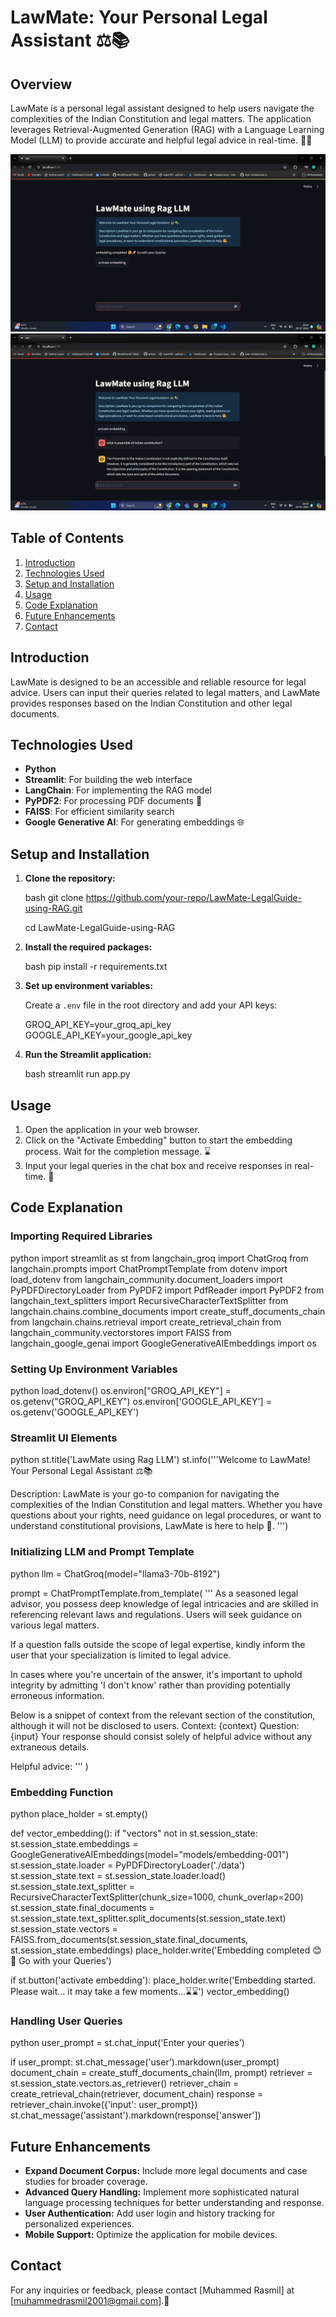 # LawMate: Your Personal Legal Assistant ⚖️📚

## Overview

LawMate is a personal legal assistant designed to help users navigate the complexities of the Indian Constitution and legal matters. The application leverages Retrieval-Augmented Generation (RAG) with a Language Learning Model (LLM) to provide accurate and helpful legal advice in real-time. 🤖✨


![](assets/image2.png)
![](assets/image.png)

## Table of Contents

1. [Introduction](#introduction)
2. [Technologies Used](#technologies-used)
3. [Setup and Installation](#setup-and-installation)
4. [Usage](#usage)
5. [Code Explanation](#code-explanation)
6. [Future Enhancements](#future-enhancements)
7. [Contact](#Contact)

## Introduction

LawMate is designed to be an accessible and reliable resource for legal advice. Users can input their queries related to legal matters, and LawMate provides responses based on the Indian Constitution and other legal documents.

## Technologies Used

- **Python**
- **Streamlit**: For building the web interface
- **LangChain**: For implementing the RAG model
- **PyPDF2**: For processing PDF documents 📄
- **FAISS**: For efficient similarity search
- **Google Generative AI**: For generating embeddings 🌐

## Setup and Installation

1. **Clone the repository:**

   bash
   git clone https://github.com/your-repo/LawMate-LegalGuide-using-RAG.git

   cd LawMate-LegalGuide-using-RAG
   

2. **Install the required packages:**

   bash
   pip install -r requirements.txt
   

3. **Set up environment variables:**

   Create a `.env` file in the root directory and add your API keys:

   
   GROQ_API_KEY=your_groq_api_key
   GOOGLE_API_KEY=your_google_api_key
   

4. **Run the Streamlit application:**

   bash
   streamlit run app.py
   

## Usage

1. Open the application in your web browser.
2. Click on the "Activate Embedding" button to start the embedding process. Wait for the completion message. ⌛
3. Input your legal queries in the chat box and receive responses in real-time. 💬

## Code Explanation

### Importing Required Libraries

python
import streamlit as st
from langchain_groq import ChatGroq
from langchain.prompts import ChatPromptTemplate
from dotenv import load_dotenv
from langchain_community.document_loaders import PyPDFDirectoryLoader
from PyPDF2 import PdfReader
import PyPDF2
from langchain_text_splitters import RecursiveCharacterTextSplitter
from langchain.chains.combine_documents import create_stuff_documents_chain
from langchain.chains.retrieval import create_retrieval_chain
from langchain_community.vectorstores import FAISS
from langchain_google_genai import GoogleGenerativeAIEmbeddings
import os


### Setting Up Environment Variables

python
load_dotenv()
os.environ["GROQ_API_KEY"] = os.getenv("GROQ_API_KEY")
os.environ['GOOGLE_API_KEY'] = os.getenv('GOOGLE_API_KEY')


### Streamlit UI Elements

python
st.title('LawMate using Rag LLM')
st.info('''Welcome to LawMate! Your Personal Legal Assistant ⚖📚

Description: LawMate is your go-to companion for navigating the complexities of the Indian Constitution and legal matters. Whether you have questions about your rights, need guidance on legal procedures, or want to understand constitutional provisions, LawMate is here to help 🤗.
''')


### Initializing LLM and Prompt Template

python
llm = ChatGroq(model="llama3-70b-8192")

prompt = ChatPromptTemplate.from_template(
    '''
As a seasoned legal advisor, you possess deep knowledge of legal intricacies and are skilled in referencing relevant laws and regulations. Users will seek guidance on various legal matters.

If a question falls outside the scope of legal expertise, kindly inform the user that your specialization is limited to legal advice.

In cases where you're uncertain of the answer, it's important to uphold integrity by admitting 'I don't know' rather than providing potentially erroneous information.

Below is a snippet of context from the relevant section of the constitution, although it will not be disclosed to users.
<context>
Context: {context}
Question: {input}
<context>
Your response should consist solely of helpful advice without any extraneous details.

Helpful advice:
'''
)


### Embedding Function

python
place_holder = st.empty()

def vector_embedding():
    if "vectors" not in st.session_state:
        st.session_state.embeddings = GoogleGenerativeAIEmbeddings(model="models/embedding-001")
        st.session_state.loader = PyPDFDirectoryLoader('./data')
        st.session_state.text = st.session_state.loader.load()
        st.session_state.text_splitter = RecursiveCharacterTextSplitter(chunk_size=1000, chunk_overlap=200) 
        st.session_state.final_documents = st.session_state.text_splitter.split_documents(st.session_state.text)
        st.session_state.vectors = FAISS.from_documents(st.session_state.final_documents, st.session_state.embeddings)
        place_holder.write('Embedding completed 😊🚀 Go with your Queries')

if st.button('activate embedding'):
    place_holder.write('Embedding started. Please wait... it may take a few moments...⌛⌛')
    vector_embedding()


### Handling User Queries

python
user_prompt = st.chat_input('Enter your queries')

if user_prompt:
    st.chat_message('user').markdown(user_prompt)
    document_chain = create_stuff_documents_chain(llm, prompt)
    retriever = st.session_state.vectors.as_retriever()
    retriever_chain = create_retrieval_chain(retriever, document_chain)
    response = retriever_chain.invoke({'input': user_prompt})
    st.chat_message('assistant').markdown(response['answer'])


## Future Enhancements

- **Expand Document Corpus:** Include more legal documents and case studies for broader coverage.
- **Advanced Query Handling:** Implement more sophisticated natural language processing techniques for better understanding and response.
- **User Authentication:** Add user login and history tracking for personalized experiences.
- **Mobile Support:** Optimize the application for mobile devices.



## Contact

For any inquiries or feedback, please contact [Muhammed Rasmil] at [muhammedrasmil2001@gmail.com].📧
